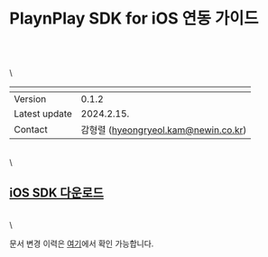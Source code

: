# PlaynPlay SDK for iOS 연동 가이드

\
\
\
\

| <!-- -->    | <!-- --> |
|-------------|----------|
| Version     | 0.1.2    |
| Latest update | 2024.2.15. |
| Contact     | 감형렬 (hyeongryeol.kam@newin.co.kr) |

\
\

## [iOS SDK 다운로드](http://app.playnplay.com/sdks/latest/NPlayerSDKSample-iOS.zip)

\
\

문서 변경 이력은 [여기](./revision_history/home.md)에서 확인 가능합니다.

